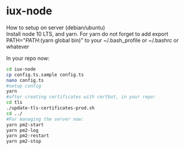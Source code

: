 # iux-node

How to setup on server (debian/ubuntu)  
Install node 10 LTS, and yarn.
For yarn do not forget to add 
export PATH="$PATH:$(yarn global bin)" 
to your ~/.bash_profile or ~/.bashrc or whatever


In your repo now:
```bash
cd iux-node
cp config.ts.sample config.ts
nano config.ts
#setup config
yarn
#after creating certificates with certbot, in your repo:
cd tls
./update-tls-certificates-prod.sh
cd ../
#For managing the server now:
yarn pm2-start
yarn pm2-log
yarn pm2-restart
yarn pm2-stop
```
